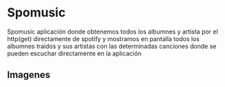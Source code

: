 # Spomusic

Spomusic aplicación donde obtenemos todos los albumnes y artista por el http(get) directamente de spotify y mostramos en pantalla todos los albumnes traídos y sus artistas con las determinadas canciones donde se pueden escuchar directamente en la aplicación  

## Imagenes

